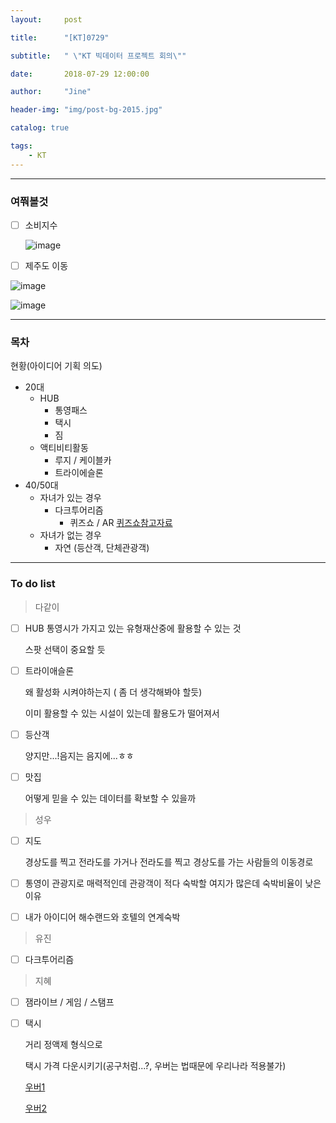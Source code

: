 ```yaml
---
layout:     post

title:      "[KT]0729"

subtitle:   " \"KT 빅데이터 프로젝트 회의\""

date:       2018-07-29 12:00:00

author:     "Jine"

header-img: "img/post-bg-2015.jpg"

catalog: true

tags:
    - KT
---
```




-----

### 여쭤볼것

- [ ] 소비지수

  ![image](https://user-images.githubusercontent.com/33712866/43363191-146f2748-933a-11e8-838a-42a138360512.png)

- [ ] 제주도 이동

![image](https://user-images.githubusercontent.com/33712866/43363210-b65f037a-933a-11e8-8669-d870e1a0fc5f.png)



![image](https://user-images.githubusercontent.com/33712866/43363211-c10c6c68-933a-11e8-8efa-cd1be3fd00fe.png)



-----

### 목차



현황(아이디어 기획 의도)



- 20대
  - HUB
    - 통영패스
    - 택시
    - 짐
  - 액티비티활동
    - 루지 / 케이블카
    - 트라이에슬론
- 40/50대
  - 자녀가 있는 경우
    - 다크투어리즘
      - 퀴즈쇼 / AR   [퀴즈쇼참고자료](https://m.post.naver.com/viewer/postView.nhn?volumeNo=15894934&memberNo=15460786)
  - 자녀가 없는 경우
    - 자연 (등산객, 단체관광객)



-----

### To do list



> 다같이

- [ ] HUB 
     통영시가 가지고 있는 유형재산중에 활용할 수 있는 것

     스팟 선택이 중요할 듯

- [ ] 트라이애슬론

   왜 활성화 시켜야하는지 ( 좀 더 생각해봐야 할듯)

   이미 활용할 수 있는 시설이 있는데 활용도가 떨어져서

- [ ] 등산객

   양지만...!음지는 음지에...ㅎㅎ

- [ ] 맛집

   어떻게 믿을 수 있는 데이터를 확보할 수 있을까



> 성우

- [ ] 지도

  경상도를 찍고 전라도를 가거나 전라도를 찍고 경상도를 가는 사람들의 이동경로

- [ ] 통영이 관광지로 매력적인데 관광객이 적다
  숙박할 여지가 많은데 숙박비율이 낮은 이유

- [ ] 내가 아이디어 해수랜드와 호텔의 연계숙박



> 유진

- [ ] 다크투어리즘



> 지혜

- [ ] 잼라이브 / 게임 / 스탬프

- [ ] 택시

  거리 정액제 형식으로 

  택시 가격 다운시키기(공구처럼...?, 우버는 법때문에 우리나라 적용불가)

  [우버1](https://www.bbc.com/korean/resources/idt-sh/ride_sharing_korean)

  [우버2](https://news.joins.com/article/22413203)

  


